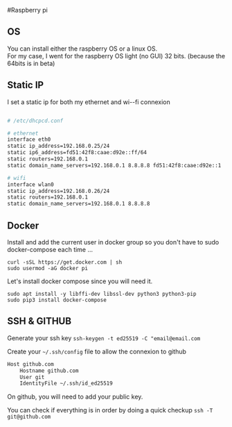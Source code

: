 #Raspberry pi

## OS

You can install either the raspberry OS or a linux OS.  
For my case, I went for the raspberry OS light (no GUI) 32 bits. (because the 64bits is in beta)

## Static IP

I set a static ip for both my ethernet and wi--fi connexion
```bash

# /etc/dhcpcd.conf

# ethernet
interface eth0
static ip_address=192.168.0.25/24
static ip6_address=fd51:42f8:caae:d92e::ff/64
static routers=192.168.0.1
static domain_name_servers=192.168.0.1 8.8.8.8 fd51:42f8:caae:d92e::1

# wifi
interface wlan0
static ip_address=192.168.0.26/24
static routers=192.168.0.1
static domain_name_servers=192.168.0.1 8.8.8.8
```


## Docker

Install and add the current user in docker group so you don't have to sudo docker-compose each time ...
```
curl -sSL https://get.docker.com | sh
sudo usermod -aG docker pi
``` 

Let's install docker compose since you will need it.
```
sudo apt install -y libffi-dev libssl-dev python3 python3-pip
sudo pip3 install docker-compose
```

## SSH & GITHUB

Generate your ssh key
`ssh-keygen -t ed25519 -C "email@email.com`

Create your `~/.ssh/config` file to allow the connexion to github
```bash
Host github.com
    Hostname github.com
    User git
    IdentityFile ~/.ssh/id_ed25519
```

On github, you will need to add your public key.

You can check if everything is in order by doing a quick checkup `ssh -T git@github.com`
